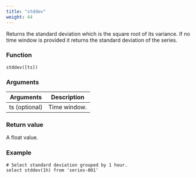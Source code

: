 ```yaml
---
title: "stddev"
weight: 44
---
```


Returns the standard deviation which is the square root of its variance. If no time window is provided it returns the standard deviation of the series.

### Function

    stddev([ts])

### Arguments

 Arguments   | Description
 ----------- | -----------
ts (optional) | Time window.

### Return value

A float value.

### Example

    # Select standard deviation grouped by 1 hour.
    select stddev(1h) from 'series-001'
